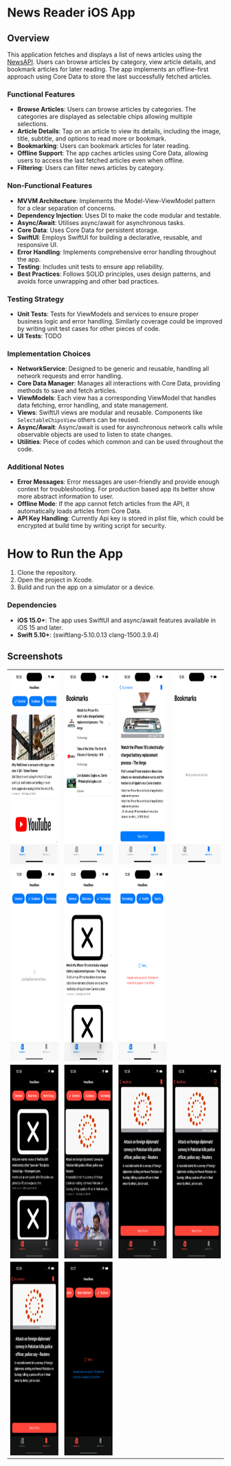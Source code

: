 # News Reader iOS App

## Overview

This application fetches and displays a list of news articles using the [NewsAPI](https://newsapi.org/). Users can browse articles by category, view article details, and bookmark articles for later reading. The app implements an offline-first approach using Core Data to store the last successfully fetched articles.

### Functional Features

- **Browse Articles**: Users can browse articles by categories. The categories are displayed as selectable chips allowing multiple selections.
- **Article Details**: Tap on an article to view its details, including the image, title, subtitle, and options to read more or bookmark.
- **Bookmarking**: Users can bookmark articles for later reading.
- **Offline Support**: The app caches articles using Core Data, allowing users to access the last fetched articles even when offline.
- **Filtering**: Users can filter news articles by category.

### Non-Functional Features

- **MVVM Architecture**: Implements the Model-View-ViewModel pattern for a clear separation of concerns.
- **Dependency Injection**: Uses DI to make the code modular and testable.
- **Async/Await**: Utilises async/await for asynchronous tasks.
- **Core Data**: Uses Core Data for persistent storage.
- **SwiftUI**: Employs SwiftUI for building a declarative, reusable, and responsive UI.
- **Error Handling**: Implements comprehensive error handling throughout the app.
- **Testing**: Includes unit tests to ensure app reliability.
- **Best Practices**: Follows SOLID principles, uses design patterns, and avoids force unwrapping and other bad practices.

### Testing Strategy

- **Unit Tests**: Tests for ViewModels and services to ensure proper business logic and error handling. Similarly coverage could be improved by writing unit test cases for other pieces of code.
- **UI Tests**: TODO

### Implementation Choices
- **NetworkService**: Designed to be generic and reusable, handling all network requests and error handling.
- **Core Data Manager**: Manages all interactions with Core Data, providing methods to save and fetch articles.
- **ViewModels**: Each view has a corresponding ViewModel that handles data fetching, error handling, and state management.
- **Views**: SwiftUI views are modular and reusable. Components like `SelectableChipsView` others can be reused. 
- **Async/Await**: Async/await is used for asynchronous network calls while observable objects are used to listen to state changes.
- **Utilities**: Piece of codes which common and can be used throughout the code. 

### Additional Notes

- **Error Messages**: Error messages are user-friendly and provide enough context for troubleshooting. For production based app its better show more abstract information to user. 
- **Offline Mode**: If the app cannot fetch articles from the API, it automatically loads articles from Core Data.
- **API Key Handling**: Currently Api key is stored in plist file, which could be encrypted at build time by writing script for security. 

# How to Run the App

1. Clone the repository.
2. Open the project in Xcode.
3. Build and run the app on a simulator or a device.

### Dependencies
- **iOS 15.0+**: The app uses SwiftUI and async/await features available in iOS 15 and later.
- **Swift 5.10+**: (swiftlang-5.10.0.13 clang-1500.3.9.4)

## Screenshots
|||||
|:-:|:-:|:-:|:-:|
|<img src="https://github.com/roshan061020/HeadLines/blob/main/ShortNews/Screenshots/Simulator%20Screenshot%20-%20iPhone%2016%20-%202024-09-24%20at%2000.30.42.png" width="200" height="450">|<img src="https://github.com/roshan061020/HeadLines/blob/main/ShortNews/Screenshots/Simulator%20Screenshot%20-%20iPhone%2016%20-%202024-09-24%20at%2000.30.48.png" width="200" height="450">|<img src="https://github.com/roshan061020/HeadLines/blob/main/ShortNews/Screenshots/Simulator%20Screenshot%20-%20iPhone%2016%20-%202024-09-24%20at%2000.30.54.png" width="200" height="450">|<img src="https://github.com/roshan061020/HeadLines/blob/main/ShortNews/Screenshots/Simulator%20Screenshot%20-%20iPhone%2016%20-%202024-09-24%20at%2000.31.06.png" width="200" height="450">|
|<img src="https://github.com/roshan061020/HeadLines/blob/main/ShortNews/Screenshots/Simulator%20Screenshot%20-%20iPhone%2016%20-%202024-09-24%20at%2000.31.17.png" width="200" height="450">|<img src="https://github.com/roshan061020/HeadLines/blob/main/ShortNews/Screenshots/Simulator%20Screenshot%20-%20iPhone%2016%20-%202024-09-24%20at%2000.31.30.png" width="200" height="450">|<img src="https://github.com/roshan061020/HeadLines/blob/main/ShortNews/Screenshots/Simulator%20Screenshot%20-%20iPhone%2016%20-%202024-09-24%20at%2000.31.36.png" width="200" height="450">|
<img src="https://github.com/roshan061020/HeadLines/blob/main/ShortNews/Screenshots/Simulator%20Screenshot%20-%20iPhone%2016%20-%202024-09-24%20at%2000.35.00.png" width="200" height="450">|<img src="https://github.com/roshan061020/HeadLines/blob/main/ShortNews/Screenshots/Simulator%20Screenshot%20-%20iPhone%2016%20-%202024-09-24%20at%2000.35.40.png" width="200" height="450">|<img src="https://github.com/roshan061020/HeadLines/blob/main/ShortNews/Screenshots/Simulator%20Screenshot%20-%20iPhone%2016%20-%202024-09-24%20at%2000.35.45.png" width="200" height="450">|<img src="https://github.com/roshan061020/HeadLines/blob/main/ShortNews/Screenshots/Simulator%20Screenshot%20-%20iPhone%2016%20-%202024-09-24%20at%2000.35.47.png" width="200" height="450">|<img src="https://github.com/roshan061020/HeadLines/blob/main/ShortNews/Screenshots/Simulator%20Screenshot%20-%20iPhone%2016%20-%202024-09-24%20at%2000.35.54.png" width="200" height="450">|
|<img src="https://github.com/roshan061020/HeadLines/blob/main/ShortNews/Screenshots/Simulator%20Screenshot%20-%20iPhone%2016%20-%202024-09-24%20at%2000.35.58.png" width="200" height="450">|<img src="https://github.com/roshan061020/HeadLines/blob/main/ShortNews/Screenshots/Simulator%20Screenshot%20-%20iPhone%2016%20-%202024-09-24%20at%2000.37.40.png" width="200" height="450">|


